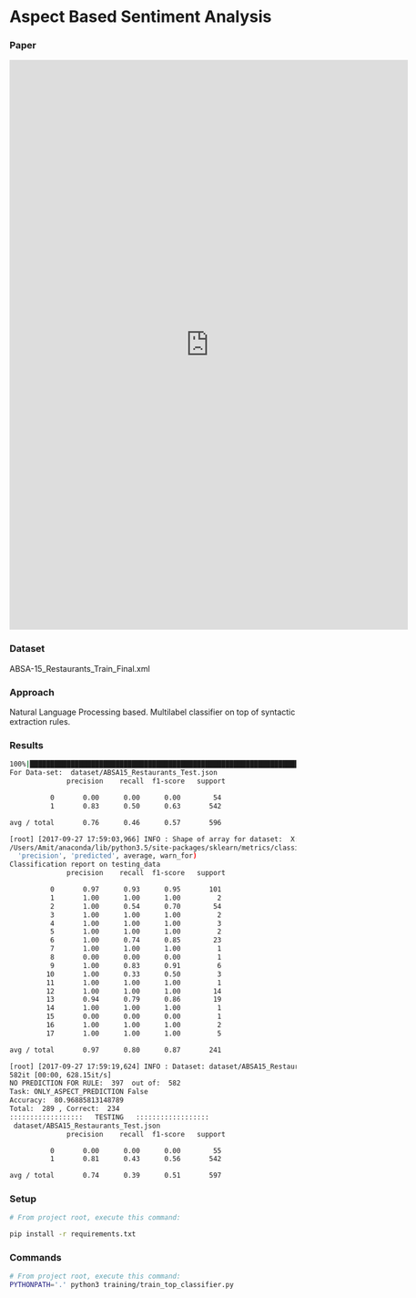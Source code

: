 Aspect Based Sentiment Analysis
==========================

### Paper

<embed src="https://github.com/yardstick17/AspectBasedSentimentAnalysis/raw/master/review_highlight_paper.pdf" width="700" height="1000" 
 type="application/pdf">

### Dataset
ABSA-15_Restaurants_Train_Final.xml


### Approach
Natural Language Processing based. Multilabel classifier on top of syntactic extraction rules.



### Results
```bash
100%|█████████████████████████████████████████████████████████████████████████████████████████████████████████████████████████| 582/582 [02:18<00:00,  3.10it/s]
For Data-set:  dataset/ABSA15_Restaurants_Test.json
              precision    recall  f1-score   support

          0       0.00      0.00      0.00        54
          1       0.83      0.50      0.63       542

avg / total       0.76      0.46      0.57       596

[root] [2017-09-27 17:59:03,966] INFO : Shape of array for dataset:  X:(582, 13635) , Y:(582, 31)
/Users/Amit/anaconda/lib/python3.5/site-packages/sklearn/metrics/classification.py:1135: UndefinedMetricWarning: Precision and F-score are ill-defined and being set to 0.0 in labels with no predicted samples.
  'precision', 'predicted', average, warn_for)
Classification report on testing_data
              precision    recall  f1-score   support

          0       0.97      0.93      0.95       101
          1       1.00      1.00      1.00         2
          2       1.00      0.54      0.70        54
          3       1.00      1.00      1.00         2
          4       1.00      1.00      1.00         3
          5       1.00      1.00      1.00         2
          6       1.00      0.74      0.85        23
          7       1.00      1.00      1.00         1
          8       0.00      0.00      0.00         1
          9       1.00      0.83      0.91         6
         10       1.00      0.33      0.50         3
         11       1.00      1.00      1.00         1
         12       1.00      1.00      1.00        14
         13       0.94      0.79      0.86        19
         14       1.00      1.00      1.00         1
         15       0.00      0.00      0.00         1
         16       1.00      1.00      1.00         2
         17       1.00      1.00      1.00         5

avg / total       0.97      0.80      0.87       241

[root] [2017-09-27 17:59:19,624] INFO : Dataset: dataset/ABSA15_Restaurants_Test.json
582it [00:00, 628.15it/s]
NO PREDICTION FOR RULE:  397  out of:  582
Task: ONLY_ASPECT_PREDICTION False
Accuracy:  80.96885813148789
Total:  289 , Correct:  234
::::::::::::::::::   TESTING   ::::::::::::::::::
 dataset/ABSA15_Restaurants_Test.json
              precision    recall  f1-score   support

          0       0.00      0.00      0.00        55
          1       0.81      0.43      0.56       542

avg / total       0.74      0.39      0.51       597

```

### Setup
```bash
# From project root, execute this command:

pip install -r requirements.txt
```
### Commands

```bash
# From project root, execute this command:
PYTHONPATH='.' python3 training/train_top_classifier.py
```
